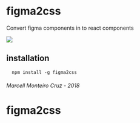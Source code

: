 # figma2css

Convert figma components in to react components

![](https://dl.dropboxusercontent.com/s/g271pk7p25o3x1n/ezgif.com-video-to-gif.gif?dl=0)


## installation

```
  npm install -g figma2css
```

###### Marcell Monteiro Cruz - 2018
# 
# figma2css
